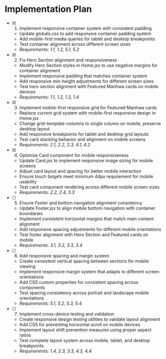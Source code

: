 # Implementation Plan

- [x] 1. Implement responsive container system with consistent padding

  - Update globals.css to add responsive container padding system
  - Add mobile-first media queries for tablet and desktop breakpoints
  - Test container alignment across different screen sizes
  - _Requirements: 1.1, 1.2, 5.1, 5.2_

- [x] 2. Fix Hero Section alignment and responsiveness

  - Modify Hero Section styles in Home.jsx to use negative margins for container alignment
  - Implement responsive padding that matches container system
  - Add responsive min-height adjustments for different screen sizes
  - Test hero section alignment with Featured Manhwa cards on mobile devices
  - _Requirements: 1.1, 1.2, 1.3, 1.4_

- [x] 3. Implement mobile-first responsive grid for Featured Manhwa cards

  - Replace current grid system with mobile-first responsive design in Home.jsx
  - Change grid-template-columns to single column on mobile, preserve desktop layout
  - Add responsive breakpoints for tablet and desktop grid layouts
  - Test card stacking behavior and alignment on mobile screens
  - _Requirements: 2.1, 2.2, 2.3, 4.1, 4.2_

- [x] 4. Optimize Card component for mobile responsiveness

  - Update Card.jsx to implement responsive image sizing for mobile screens
  - Adjust card layout and spacing for better mobile interaction
  - Ensure touch targets meet minimum 44px requirement for mobile usability
  - Test card component rendering across different mobile screen sizes
  - _Requirements: 2.2, 2.4, 5.3_

- [ ] 5. Ensure Footer and bottom navigation alignment consistency

  - Update Footer.jsx to align mobile bottom navigation with container boundaries
  - Implement consistent horizontal margins that match main content alignment
  - Add responsive spacing adjustments for different mobile orientations
  - Test footer alignment with Hero Section and Featured cards on mobile
  - _Requirements: 3.1, 3.2, 3.3, 3.4_

- [ ] 6. Add responsive spacing and margin system

  - Create consistent vertical spacing between sections for mobile viewing
  - Implement responsive margin system that adapts to different screen orientations
  - Add CSS custom properties for consistent spacing across components
  - Test spacing consistency across portrait and landscape mobile orientations
  - _Requirements: 5.1, 5.2, 5.3, 5.4_

- [ ] 7. Implement cross-device testing and validation
  - Create responsive design testing utilities to validate layout alignment
  - Add CSS for preventing horizontal scroll on mobile devices
  - Implement layout shift prevention measures using proper aspect ratios
  - Test complete layout system across mobile, tablet, and desktop breakpoints
  - _Requirements: 1.4, 2.3, 3.3, 4.3, 4.4_
